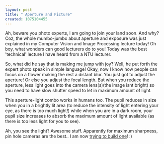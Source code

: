 ```yaml
--- 
layout: post
title: " Aperture and Picture"
created: 1075104455
---
```

Ah, beware you photo experts, I am going to join your land soon. And why? Coz, the whole mumbo-jumbo about aperture and exposure was just explained in my Computer Vision and Image Processing lecture today! 
Oh boy, what wonders can good lecturers do to you! Today was the best 'technical' lecture I have heard from a NTU lecturer. 

So, what did he say that is making me jump with joy? Well, he put forth the expert photo speak in simple language! Okay, now I know how people can focus on a flower making the rest a distant blur. You just got to adjust the aperture! Or else you adjust the focal length. But when you reduce the aperture, less light goes into the camera lens(s)(the image isnt bright) so you need to have slow shutter speed to let in maximum amount of light. 

This aperture-light combo works in humans too. The pupil reduces in size when you in a brightly lit area (to reduce the intensity of light entering your eye, as there is too much light!) while when you are in a dark room, your pupil size increases to absorb the maximum amount of light available (as there is too less light for you to see).

Ah, you see the light? Awesome stuff. Apparently for maximum sharpness, pin hole cameras are the best.. I am now <a href="http://www.kodak.com/global/en/consumer/education/lessonPlans/pinholeCamera/pinholeCanBox.shtml">trying to build one</a>! :)
